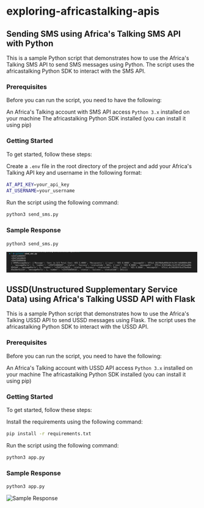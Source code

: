 # exploring-africastalking-apis

## Sending SMS using Africa's Talking SMS API with Python

This is a sample Python script that demonstrates how to use the Africa's Talking SMS API to send SMS messages using Python. The script uses the africastalking Python SDK to interact with the SMS API.

### Prerequisites

Before you can run the script, you need to have the following:

An Africa's Talking account with SMS API access `Python 3.x` installed on your machine
The africastalking Python SDK installed (you can install it using pip)

### Getting Started

To get started, follow these steps:

Create a `.env` file in the root directory of the project and add your Africa's Talking API key and username in the following format:

```bash
AT_API_KEY=your_api_key
AT_USERNAME=your_username
```

Run the script using the following command:

```bash
python3 send_sms.py
```

### Sample Response

```bash
python3 send_sms.py
```

<img src="/sms/sample_response.png" alt="Sample Response" width="500"/>


## USSD(Unstructured Supplementary Service Data) using Africa's Talking USSD API with Flask

This is a sample Python script that demonstrates how to use the Africa's Talking USSD API to send USSD messages using Flask. The script uses the africastalking Python SDK to interact with the USSD API.


### Prerequisites

Before you can run the script, you need to have the following:

An Africa's Talking account with USSD API access `Python 3.x` installed on your machine
The africastalking Python SDK installed (you can install it using pip)

### Getting Started

To get started, follow these steps:

Install the requirements using the following command:

```bash
pip install -r requirements.txt
```

Run the script using the following command:

```bash
python3 app.py
```

### Sample Response

```bash
python3 app.py
```

<img src="/ussd/sample_response_ussd.png" alt="Sample Response" width="500"/>